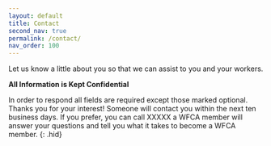 ```yaml
---
layout: default
title: Contact
second_nav: true
permalink: /contact/
nav_order: 100
---
```


Let us know a little about you so that we can assist to you and your workers.

**All Information is Kept Confidential**

In order to respond all fields are required except those marked optional.
Thanks you for your interest!
Someone will contact you within the next ten business days.
If you prefer, you can call XXXXX a WFCA member will answer your questions and tell you what it takes to become a WFCA member.
{: .hid}
